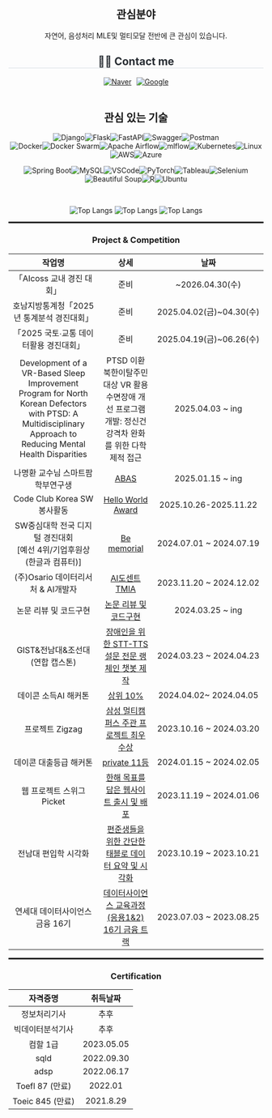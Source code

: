
<div align="center"> 

## 관심분야

자연어, 음성처리 MLE및 멀티모달 전반에 큰 관심이 있습니다.
</div>

<div align="center">
    <h2 style="border-bottom: 1px solid #d8dee4; color: #282d33;"> 🧑‍💻 Contact me </h2>
    <div style="display: flex; justify-content: center; gap: 10px;">
        <!-- 네이버 메일 배지 -->
        <a href="mailto:wodus1530@naver.com"> 
            <img src="https://img.shields.io/badge/Naver-03C75A?style=for-the-badge&logo=Naver&logoColor=white" alt="Naver">
        </a>
        <!-- 구글 메일 배지 -->
        <a href="mailto:hopio0822@gmail.com"> 
            <img src="https://img.shields.io/badge/Google-4285F4?style=for-the-badge&logo=Google&logoColor=white" alt="Google">
        </a>
    </div>
    <br> 
</div>






<div align="center">   

## 관심 있는 기술

![Django](https://img.shields.io/badge/django-%23092E20.svg?style=for-the-badge&logo=django&logoColor=white)![Flask](https://img.shields.io/badge/flask-%23000.svg?style=for-the-badge&logo=flask&logoColor=white)![FastAPI](https://img.shields.io/badge/FastAPI-005571?style=for-the-badge&logo=fastapi)![Swagger](https://img.shields.io/badge/-Swagger-%23Clojure?style=for-the-badge&logo=swagger&logoColor=white)![Postman](https://img.shields.io/badge/Postman-FF6C37?style=for-the-badge&logo=postman&logoColor=white)  
![Docker](https://img.shields.io/badge/docker-%230db7ed.svg?style=for-the-badge&logo=docker&logoColor=white)![Docker Swarm](https://img.shields.io/badge/Docker%20Swarm-%232496ED.svg?style=for-the-badge&logo=docker&logoColor=white)![Apache Airflow](https://img.shields.io/badge/Apache%20Airflow-017CEE?style=for-the-badge&logo=Apache%20Airflow&logoColor=white)![mlflow](https://img.shields.io/badge/mlflow-%23d9ead3.svg?style=for-the-badge&logo=numpy&logoColor=blue)![Kubernetes](https://img.shields.io/badge/kubernetes-%23326ce5.svg?style=for-the-badge&logo=kubernetes&logoColor=white)![Linux](https://img.shields.io/badge/Linux-FCC624?style=for-the-badge&logo=linux&logoColor=black)![AWS](https://img.shields.io/badge/AWS-%23FF9900.svg?style=for-the-badge&logo=Amazon%20Web%20Services&logoColor=white)![Azure](https://img.shields.io/badge/azure-%2300CCFF.svg?style=for-the-badge&logo=microsoftazure&logoColor=white)



![Spring Boot](https://img.shields.io/badge/Spring%20Boot-6DB33F?style=for-the-badge&logo=SpringBoot&logoColor=white)![MySQL](https://img.shields.io/badge/MySQL-4479A1?style=for-the-badge&logo=MySQL&logoColor=white)![VSCode](https://img.shields.io/badge/VSCode-007ACC?style=for-the-badge&logo=VisualStudioCode&logoColor=white)![PyTorch](https://img.shields.io/badge/PyTorch-EE4C2C?style=for-the-badge&logo=pytorch&logoColor=white)![Tableau](https://img.shields.io/badge/Tableau-E97627?style=for-the-badge&logo=tableau&logoColor=white)![Selenium](https://img.shields.io/badge/Selenium-43B02A?style=for-the-badge&logo=Selenium&logoColor=white)![Beautiful Soup](https://img.shields.io/badge/Beautiful%20Soup-092E20?style=for-the-badge&logo=Beautiful%20Soup&logoColor=white)![R](https://img.shields.io/badge/r-%23276DC3.svg?style=for-the-badge&logo=r&logoColor=white)![Ubuntu](https://img.shields.io/badge/Ubuntu-E95420?style=for-the-badge&logo=ubuntu&logoColor=white)

</div>


<br/>

<div align="center">   
 

 
![Top Langs](http://github-profile-summary-cards.vercel.app/api/cards/stats?username=jyjnote&theme=transparent) ![Top Langs](http://github-profile-summary-cards.vercel.app/api/cards/repos-per-language?username=jyjnote&theme=transparent&exclude=None)
![Top Langs](http://github-profile-summary-cards.vercel.app/api/cards/profile-details?username=jyjnote&theme=transparent)

</div>

<hr style="height: 3px; border: none; background-color: black;">

<div align="center">
  <h3>Project & Competition</h3>
 
| 작업명 | 상세 | 날짜 |
|:--------:|:------:|:------:|
|「AIcoss 교내 경진 대회」|준비|~2026.04.30(수)|
|호남지방통계청「2025년 통계분석 경진대회」|준비|2025.04.02(금)~04.30(수)|
|「2025 국토∙교통 데이터활용 경진대회」|준비|2025.04.19(금)~06.26(수)|
| Development of a VR-Based Sleep Improvement Program for North Korean Defectors with PTSD: A Multidisciplinary Approach to Reducing Mental Health Disparities | PTSD 이환 북한이탈주민 대상 VR 활용 수면장애 개선 프로그램 개발: 정신건강격차 완화를 위한 다학제적 접근 | 2025.04.03 ~ ing |
| 나명환 교수님 스마트팜 학부연구생| [ABAS](https://www.abas.life/) | 2025.01.15 ~ ing |
| Code Club Korea SW봉사활동| [Hello World Award](https://cafe.naver.com/codeclubswvolunteer) | 2025.10.26-2025.11.22 |
| SW중심대학 전국 디지털 경진대회</br>[예선 4위/기업후원상(한글과 컴퓨터)]| [Be memorial](https://github.com/Mawangadulnemi/TMIA_CNU/tree/main) | 2024.07.01 ~ 2024.07.19 |
| (주)Osario 데이터리서처 & AI개발자 | [AI도센트 TMIA](https://github.com/jyjnote/osario) | 2023.11.20 ~ 2024.12.02 |
| 논문 리뷰 및 코드구현 | [논문 리뷰 및 코드구현](https://github.com/jyjnote/PaperWithCode) | 2024.03.25 ~ ing |
| GIST&전남대&조선대(연합 캡스톤) | [장애인을 위한 STT-TTS설문 전문 랭체인 챗봇 제작](https://github.com/scorve12/Survey_Bot) | 2024.03.23 ~ 2024.04.23 |
| 데이콘 소득AI 해커톤 | [상위 10%](https://dacon.io/competitions/official/236230/leaderboard) | 2024.04.02~ 2024.04.05 |
| 프로젝트 Zigzag | [삼성 멀티캠퍼스 주관 프로젝트 최우수상](https://github.com/jyjnote/Zigzag-) | 2023.10.16 ~ 2024.03.20 |
| 데이콘 대출등급 해커톤 | [private 11등](https://dacon.io/competitions/official/236214/leaderboard) | 2024.01.15 ~ 2024.02.05 |
| 웹 프로젝트 스위그 Picket | [한해 목표를 담은 웹사이트 출시 및 배포](https://www.swygbro.com/contents) | 2023.11.19 ~ 2024.01.06 |
| 전남대 편입학 시각화 | [편준생들을 위한 간단한 태블로 데이터 요약 및 시각화](https://public.tableau.com/app/profile/.56658177/viz/_16978657995030/2) | 2023.10.19 ~ 2023.10.21 |
| 연세대 데이터사이언스 금융 16기 | [데이터사이언스 교육과정(응용1&2) 16기 금융 트랙](https://github.com/jyjnote/CERTIPICATE) | 2023.07.03 ~ 2023.08.25 |
</div>

<hr style="height: 3px; border: none; background-color: black;">

<div align="center">
  <h3>Certification</h3>

| 자격증명 | 취득날짜 |
|:----------:|:----------:|
| 정보처리기사 | 추후 |
| 빅데이터분석기사 | 추후 |
| 컴할 1급 | 2023.05.05 |
| sqld | 2022.09.30 |
| adsp | 2022.06.17 |
| Toefl 87 (만료) | 2022.01 |
| Toeic 845 (만료) | 2021.8.29 |
</div>

